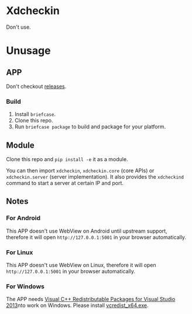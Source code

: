 # Xdcheckin
Don't use.

# Unusage
## APP
Don't checkout [releases](https://github.com/Pairman/Xdcheckin/releases/).

### Build
1. Install ```briefcase```.<br>
2. Clone this repo.<br>
3. Run ```briefcase package``` to build and package for your platform.


## Module
Clone this repo and ```pip install -e``` it as a module.

You can then import ```xdcheckin```, ```xdcheckin.core``` (core APIs) or ```xdcheckin.server``` (server implementation). It also provides the ```xdcheckind``` command to start a server at certain IP and port.

## Notes
### For Android
This APP doesn't use WebView on Android until upstream support, therefore it will open ```http://127.0.0.1:5001``` in your browser automatically.

### For Linux
This APP doesn't use WebView on Linux, therefore it will open ```http://127.0.0.1:5001``` in your browser automatically.

### For Windows
The APP needs [Visual C++ Redistributable Packages for Visual Studio 2013](https://www.microsoft.com/en-US/download/details.aspx?id=40784)nto work on Windows. Please install [vcredist_x64.exe](https://download.microsoft.com/download/c/c/2/cc2df5f8-4454-44b4-802d-5ea68d086676/vcredist_x64.exe).
